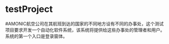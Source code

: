 # testProject
#AMONIC航空公司在其航班到达的国家的不同地方设有不同的办事处，这个测试项目要求开发一个自动化软件系统，该系统将提供给这些办事处的管理者和用户。系统的第一个入口是登录窗体。
